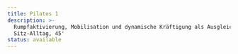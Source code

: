 ```yaml
---
title: Pilates 1
description: >-
  Rumpfaktivierung, Mobilisation und dynamische Kräftigung als Ausgleich zum
  Sitz-Alltag, 45'
status: available
---
```


